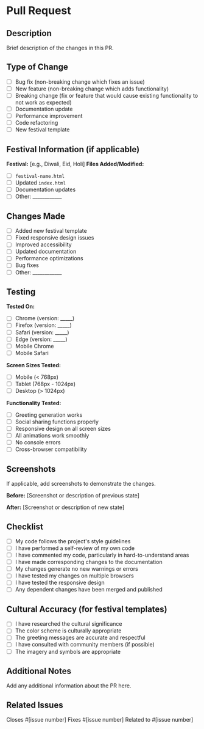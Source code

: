# Pull Request

## Description
Brief description of the changes in this PR.

## Type of Change
- [ ] Bug fix (non-breaking change which fixes an issue)
- [ ] New feature (non-breaking change which adds functionality)  
- [ ] Breaking change (fix or feature that would cause existing functionality to not work as expected)
- [ ] Documentation update
- [ ] Performance improvement
- [ ] Code refactoring
- [ ] New festival template

## Festival Information (if applicable)
**Festival:** [e.g., Diwali, Eid, Holi]
**Files Added/Modified:**
- [ ] `festival-name.html`
- [ ] Updated `index.html`
- [ ] Documentation updates
- [ ] Other: ____________

## Changes Made
- [ ] Added new festival template
- [ ] Fixed responsive design issues
- [ ] Improved accessibility
- [ ] Updated documentation
- [ ] Performance optimizations
- [ ] Bug fixes
- [ ] Other: ____________

## Testing
**Tested On:**
- [ ] Chrome (version: _____)
- [ ] Firefox (version: _____)
- [ ] Safari (version: _____)
- [ ] Edge (version: _____)
- [ ] Mobile Chrome
- [ ] Mobile Safari

**Screen Sizes Tested:**
- [ ] Mobile (< 768px)
- [ ] Tablet (768px - 1024px)
- [ ] Desktop (> 1024px)

**Functionality Tested:**
- [ ] Greeting generation works
- [ ] Social sharing functions properly
- [ ] Responsive design on all screen sizes
- [ ] All animations work smoothly
- [ ] No console errors
- [ ] Cross-browser compatibility

## Screenshots
If applicable, add screenshots to demonstrate the changes.

**Before:**
[Screenshot or description of previous state]

**After:**
[Screenshot or description of new state]

## Checklist
- [ ] My code follows the project's style guidelines
- [ ] I have performed a self-review of my own code
- [ ] I have commented my code, particularly in hard-to-understand areas
- [ ] I have made corresponding changes to the documentation
- [ ] My changes generate no new warnings or errors
- [ ] I have tested my changes on multiple browsers
- [ ] I have tested the responsive design
- [ ] Any dependent changes have been merged and published

## Cultural Accuracy (for festival templates)
- [ ] I have researched the cultural significance
- [ ] The color scheme is culturally appropriate
- [ ] The greeting messages are accurate and respectful
- [ ] I have consulted with community members (if possible)
- [ ] The imagery and symbols are appropriate

## Additional Notes
Add any additional information about the PR here.

## Related Issues
Closes #[issue number]
Fixes #[issue number]
Related to #[issue number]